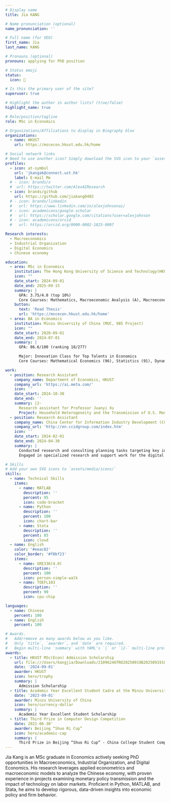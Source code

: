 ```yaml
---
# Display name
title: Jia KANG

# Name pronunciation (optional)
name_pronunciation: ''

# Full name (for SEO)
first_name: Jia
last_name: KANG

# Pronouns (optional)
pronouns: applying for PhD position

# Status emoji
status:
  icon: 🚀

# Is this the primary user of the site?
superuser: true

# Highlight the author in author lists? (true/false)
highlight_name: true

# Role/position/tagline
role: MSc in Economics

# Organizations/Affiliations to display in Biography blox
organizations:
  - name: HKUST
    url: https://mscecon.hkust.edu.hk/home

# Social network links
# Need to use another icon? Simply download the SVG icon to your `assets/media/icons/` folder.
profiles:
  - icon: at-symbol
    url: 'jkangak@connect.ust.hk'
    label: E-mail Me
  # - icon: brands/x
  #  url: https://twitter.com/AlexAIResearch
  - icon: brands/github
    url: https://github.com/jiakang0402
  # - icon: brands/linkedin
  #   url: https://www.linkedin.com/in/alexjohnsonai/
  # - icon: academicons/google-scholar
  #   url: https://scholar.google.com/citations?user=alexjohnson
  # - icon: academicons/orcid
  #   url: https://orcid.org/0000-0002-1825-0097

Research interests:
  - Macroeconomics
  - Industrial Organization
  - Digital Economics
  - Chinese economy

education:
  - area: MSc in Economics
    institution: The Hong Kong University of Science and Technology(HKUST)
    icon: ""
    date_start: 2024-09-01
    date_end: 2025-09-15
    summary: |
      GPA: 3.75/4.0 (top 10%)
      Core Courses: Mathematics, Macroeconomic Analysis (A), Macroeconomic Theory Ⅱ (A-), Applied Econometrics (A), Monetary Economics (A+), The Asset Management Industry (A-), MSc Project (Thesis)(A)
    button:
      text: 'Read Thesis'
      url: 'https://mscecon.hkust.edu.hk/home'
  - area: BA in Economics
    institution: Minzu University of China (MUC, 985 Project)
    icon: ""
    date_start: 2020-09-01
    date_end: 2024-07-01
    summary: |
      GPA: 86.6/100 (ranking 18/277)

      Major: Innovation Class for Top Talents in Economics
      Core Courses: Mathematical Economics (96), Statistics (91), Dynamic Optimization (90), Advanced MathematicsⅡ (87), Intermediate Macroeconomics (83), Econometrics (88), Social Research Methods (88), Probability and Mathematical Statistics(87), Frontier of Public Finance (90), Digital Economy (95), Graduation Project (Thesis) (90)

work:
  - position: Research Assistant
    company_name: Department of Economics, HKUST
    company_url: 'https://ai.meta.com/'
    icon: ''
    date_start: 2024-10-30
    date_end: ''
    summary: |2-
      Research assistant for Professor Juanyi Xu
      Project: Household Heterogeneity and the Transmission of U.S. Monetary Policy
  - position: Research Assistant
    company_name: China Center for Information Industry Development (CCID)
    company_url: 'http://en.ccidgroup.com/index.htm'
    icon: ''
    date_start: 2024-02-01
    date_end: 2024-04-30
    summary: |
      Conducted research and consulting planning tasks targeting key industries such as steel.
      Engaged in specialized research and support work for the digital transformation of the manufacturing industry.

# Skills
# Add your own SVG icons to `assets/media/icons/`
skills:
  - name: Technical Skills
    items:
      - name: MATLAB
        description: ''
        percent: 95
        icon: code-bracket
      - name: Python
        description: ''
        percent: 100
        icon: chart-bar
      - name: Stata
        description: ''
        percent: 85
        icon: cloud
  - name: English
    color: '#eeac02'
    color_border: '#f0bf23'
    items:
      - name: GRE336(4.0)
        description: ''
        percent: 100
        icon: person-simple-walk
      - name: TOEFL103
        description: ''
        percent: 90
        icon: cpu-chip

languages:
  - name: Chinese
    percent: 100
  - name: English
    percent: 100

# Awards.
#   Add/remove as many awards below as you like.
#   Only `title`, `awarder`, and `date` are required.
#   Begin multi-line `summary` with YAML's `|` or `|2-` multi-line prefix and indent 2 spaces below.
awards:
  - title: HKUST MSc(Econ) Admission Scholarship
    url: file:///Users/kangjia/Downloads/21096246TRO20250919B20250919104922%20(1).pdf
    date: '2024-09-01'
    awarder: HKUST
    icon: hero/trophy
    summary: |
      Admission Scholarship
  - title: Academic Year Excellent Student Cadre at the Minzu University of China
    date: '2023-09-01'
    awarder: Minzu University of China
    icon: hero/currency-dollar
    summary: |
      Academic Year Excellent Student Scholarship
  - title: Third Prize in Computer Design Competition
    date: 2021-06-30'
    awarder: Beijing “Shuo Ri Cup”
    icon: hero/academic-cap
    summary: |
      Third Prize in Beijing “Shuo Ri Cup” - China College Student Computer Design Competition
---
```


Jia Kang is an MSc graduate in Economics actively seeking PhD opportunities in Macroeconomics, Industrial Organization, and Digital Economics. His research leverages applied econometrics and macroeconomic models to analyze the Chinese economy, with proven experience in projects examining monetary policy transmission and the impact of technology on labor markets. Proficient in Python, MATLAB, and Stata, he aims to develop rigorous, data-driven insights into economic policy and firm behavior.
